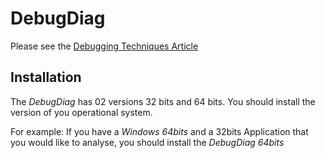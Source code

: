 # DebugDiag

Please see the [Debugging Techniques Article]( ./debug_techiniques_article.md )

## Installation

The *DebugDiag* has 02 versions 32 bits and 64 bits. You should install the version of you operational system. 

For example: If you have a *Windows 64bits* and a 32bits Application that you would like to analyse, you should install the *DebugDiag 64bits*
